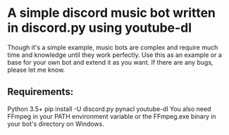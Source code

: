 # A simple discord music bot written in discord.py using youtube-dl
Though it's a simple example, music bots are complex and require much time and knowledge until they work perfectly.
Use this as an example or a base for your own bot and extend it as you want. If there are any bugs, please let me know.
## Requirements:
Python 3.5+
pip install -U discord.py pynacl youtube-dl
You also need FFmpeg in your PATH environment variable or the FFmpeg.exe binary in your bot's directory on Windows.
